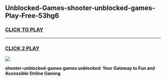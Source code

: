 
## Unblocked-Games-shooter-unblocked-games-Play-Free-53hg6
<h3>
<a href="https://premium76.site?title=shooter-unblocked-games&ref=10A">CLICK TO PLAY</a></h3>
<hr>

<h3>
<a href="https://premium76.site?title=shooter-unblocked-games&ref=10A">CLICK 2 PLAY</a>
  
</h3>

<a href="https://premium76.site?title=shooter-unblocked-games&ref=10A"><img src="https://clearcache.store/games.png"></a>


**shooter-unblocked-games games unblocked: Your Gateway to Fun and Accessible Online Gaming**

